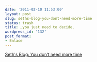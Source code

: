 ```yaml
---
date: '2011-02-10 11:53:00'
layout: post
slug: seths-blog-you-dont-need-more-time
status: trash
title: …you just need to decide.
wordpress_id: '132'
post_format:
- Enlace
---
```


[Seth's Blog: You don't need more time](http://sethgodin.typepad.com/seths_blog/2011/02/you-dont-need-more-time.html?utm_source=feedburner&utm_medium=feed&utm_campaign=Feed%3A+typepad%2Fsethsmainblog+%28Seth%27s+Blog%29)
